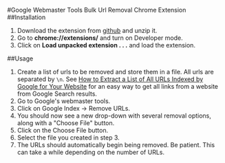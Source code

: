 #Google Webmaster Tools Bulk Url Removal Chrome Extension
##Installation 
1.  Download the extension from [github](https://github.com/coryginsberg/google-webmaster-tools-bulk-url-removal/archive/master.zip) and unzip it.
2. Go to **chrome://extensions/** and turn on Developer mode.
3. Click on **Load unpacked extension . . .** and load the extension.

##Usage
1. Create a list of urls to be removed and store them in a file. All urls are separated by `\n`. See [How to Extract a List of All URLs Indexed by Google for Your Website](https://www.highposition.com/blog/how-to-extract-list-urls-indexed-by-google-for-your-website/) for an easy way to get all links from a website from Google Search results.
2. Go to Google's webmaster tools.
3. Click on Google Index -> Remove URLs.
4. You should now see a new drop-down with several removal options, along with a "Choose File" button.
5. Click on the Choose File button.
6. Select the file you created in step 3.
7. The URLs should automatically begin being removed. Be patient. This can take a while depending on the number of URLs.
